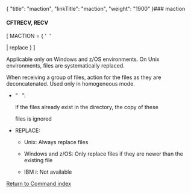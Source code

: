 {
    "title": "maction",
    "linkTitle": "maction",
    "weight": "1900"
}### <span id="maction"></span>maction

#### CFTRECV, RECV

\[ MACTION = { '  '
| replace } \]

Applicable only on Windows and z/OS environments. On Unix environments, files are systematically replaced.

When receiving a group of files, action for the files as they are deconcatenated. Used only in homogeneous mode.

-   “   ”:
    If the files already exist in the directory, the copy of these
    files is ignored
-   REPLACE:
    -   Unix: Always replace files
    -   Windows and z/OS: Only replace files if they are newer than the existing file
    -   IBM i: Not available

[Return to Command index](../../)
